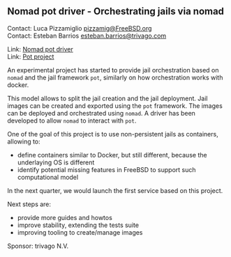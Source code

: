 ## Nomad pot driver - Orchestrating jails via nomad ##

Contact: Luca Pizzamiglio <pizzamig@FreeBSD.org>  
Contact: Esteban Barrios <esteban.barrios@trivago.com>  

Link:	 [Nomad pot driver](https://github.com/trivago/nomad-pot-driver)  
Link:	 [Pot project](https://github.com/pizzamig/pot)  

An experimental project has started to provide jail orchestration
based on `nomad` and the jail framework `pot`, similarly on how
orchestration works with docker.

This model allows to split the jail creation and the jail deployment.
Jail images can be created and exported using the `pot` framework.
The images can be deployed and orchestrated using `nomad`.
A driver has been developed to allow `nomad` to interact with `pot`.

One of the goal of this project is to use non-persistent jails as
containers, allowing to:
* define containers similar to Docker, but still different, because
  the underlaying OS is different
* identify potential missing features in FreeBSD to support
  such computational model

In the next quarter, we would launch the first service based on this
project.

Next steps are:
* provide more guides and howtos
* improve stability, extending the tests suite
* improving tooling to create/manage images

Sponsor: trivago N.V.
